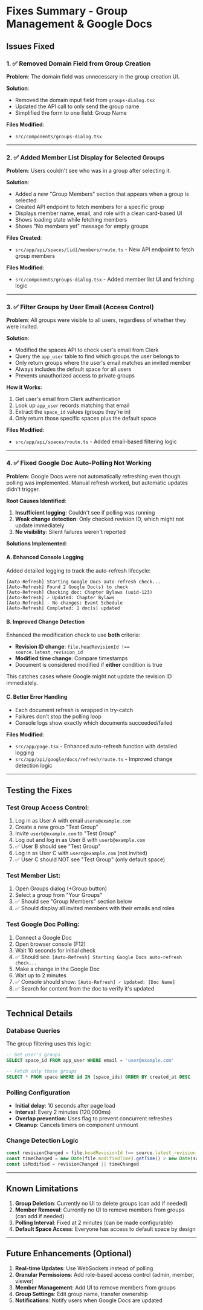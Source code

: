 # Fixes Summary - Group Management & Google Docs

## Issues Fixed

### 1. ✅ Removed Domain Field from Group Creation
**Problem**: The domain field was unnecessary in the group creation UI.

**Solution**: 
- Removed the domain input field from `groups-dialog.tsx`
- Updated the API call to only send the group name
- Simplified the form to one field: Group Name

**Files Modified**:
- `src/components/groups-dialog.tsx`

---

### 2. ✅ Added Member List Display for Selected Groups
**Problem**: Users couldn't see who was in a group after selecting it.

**Solution**:
- Added a new "Group Members" section that appears when a group is selected
- Created API endpoint to fetch members for a specific group
- Displays member name, email, and role with a clean card-based UI
- Shows loading state while fetching members
- Shows "No members yet" message for empty groups

**Files Created**:
- `src/app/api/spaces/[id]/members/route.ts` - New API endpoint to fetch group members

**Files Modified**:
- `src/components/groups-dialog.tsx` - Added member list UI and fetching logic

---

### 3. ✅ Filter Groups by User Email (Access Control)
**Problem**: All groups were visible to all users, regardless of whether they were invited.

**Solution**:
- Modified the spaces API to check user's email from Clerk
- Query the `app_user` table to find which groups the user belongs to
- Only return groups where the user's email matches an invited member
- Always includes the default space for all users
- Prevents unauthorized access to private groups

**How it Works**:
1. Get user's email from Clerk authentication
2. Look up `app_user` records matching that email
3. Extract the `space_id` values (groups they're in)
4. Only return those specific spaces plus the default space

**Files Modified**:
- `src/app/api/spaces/route.ts` - Added email-based filtering logic

---

### 4. ✅ Fixed Google Doc Auto-Polling Not Working
**Problem**: Google Docs were not automatically refreshing even though polling was implemented. Manual refresh worked, but automatic updates didn't trigger.

**Root Causes Identified**:
1. **Insufficient logging**: Couldn't see if polling was running
2. **Weak change detection**: Only checked revision ID, which might not update immediately
3. **No visibility**: Silent failures weren't reported

**Solutions Implemented**:

#### A. Enhanced Console Logging
Added detailed logging to track the auto-refresh lifecycle:
```
[Auto-Refresh] Starting Google Docs auto-refresh check...
[Auto-Refresh] Found 2 Google Doc(s) to check
[Auto-Refresh] Checking doc: Chapter Bylaws (uuid-123)
[Auto-Refresh] ✓ Updated: Chapter Bylaws
[Auto-Refresh] - No changes: Event Schedule
[Auto-Refresh] Completed: 1 doc(s) updated
```

#### B. Improved Change Detection
Enhanced the modification check to use **both** criteria:
- **Revision ID change**: `file.headRevisionId !== source.latest_revision_id`
- **Modified time change**: Compare timestamps
- Document is considered modified if **either** condition is true

This catches cases where Google might not update the revision ID immediately.

#### C. Better Error Handling
- Each document refresh is wrapped in try-catch
- Failures don't stop the polling loop
- Console logs show exactly which documents succeeded/failed

**Files Modified**:
- `src/app/page.tsx` - Enhanced auto-refresh function with detailed logging
- `src/app/api/google/docs/refresh/route.ts` - Improved change detection logic

---

## Testing the Fixes

### Test Group Access Control:
1. Log in as User A with email `usera@example.com`
2. Create a new group "Test Group"
3. Invite `userb@example.com` to "Test Group"
4. Log out and log in as User B with `userb@example.com`
5. ✅ User B should see "Test Group"
6. Log in as User C with `userc@example.com` (not invited)
7. ✅ User C should NOT see "Test Group" (only default space)

### Test Member List:
1. Open Groups dialog (+Group button)
2. Select a group from "Your Groups"
3. ✅ Should see "Group Members" section below
4. ✅ Should display all invited members with their emails and roles

### Test Google Doc Polling:
1. Connect a Google Doc
2. Open browser console (F12)
3. Wait 10 seconds for initial check
4. ✅ Should see: `[Auto-Refresh] Starting Google Docs auto-refresh check...`
5. Make a change in the Google Doc
6. Wait up to 2 minutes
7. ✅ Console should show: `[Auto-Refresh] ✓ Updated: [Doc Name]`
8. ✅ Search for content from the doc to verify it's updated

---

## Technical Details

### Database Queries
The group filtering uses this logic:
```sql
-- Get user's groups
SELECT space_id FROM app_user WHERE email = 'user@example.com'

-- Fetch only those groups
SELECT * FROM space WHERE id IN (space_ids) ORDER BY created_at DESC
```

### Polling Configuration
- **Initial delay**: 10 seconds after page load
- **Interval**: Every 2 minutes (120,000ms)
- **Overlap prevention**: Uses flag to prevent concurrent refreshes
- **Cleanup**: Cancels timers on component unmount

### Change Detection Logic
```javascript
const revisionChanged = file.headRevisionId !== source.latest_revision_id
const timeChanged = new Date(file.modifiedTime).getTime() > new Date(source.modified_time).getTime()
const isModified = revisionChanged || timeChanged
```

---

## Known Limitations

1. **Group Deletion**: Currently no UI to delete groups (can add if needed)
2. **Member Removal**: Currently no UI to remove members from groups (can add if needed)
3. **Polling Interval**: Fixed at 2 minutes (can be made configurable)
4. **Default Space Access**: Everyone has access to default space by design

---

## Future Enhancements (Optional)

1. **Real-time Updates**: Use WebSockets instead of polling
2. **Granular Permissions**: Add role-based access control (admin, member, viewer)
3. **Member Management**: Add UI to remove members from groups
4. **Group Settings**: Edit group name, transfer ownership
5. **Notifications**: Notify users when Google Docs are updated

